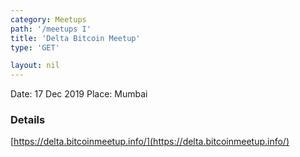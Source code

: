 ```yaml
---
category: Meetups
path: '/meetups I'
title: 'Delta Bitcoin Meetup'
type: 'GET'

layout: nil
---
```


Date: 17 Dec 2019
Place: Mumbai

### Details

[https://delta.bitcoinmeetup.info/](https://delta.bitcoinmeetup.info/)
